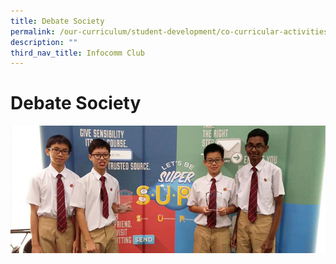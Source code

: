 ```yaml
---
title: Debate Society
permalink: /our-curriculum/student-development/co-curricular-activities/clubs-societies/debate-society/
description: ""
third_nav_title: Infocomm Club
---
```

# **Debate Society**

![](/images/ach_academic-1-1.jpg)